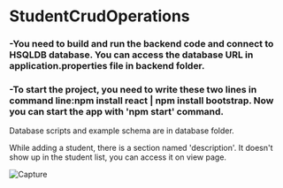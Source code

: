 # StudentCrudOperations

### -You need to build and run the backend code and connect to HSQLDB database. You can access the database URL in application.properties file in backend folder.

### -To start the project, you need to write these two lines in command line:npm install react | npm install bootstrap. Now you can start the app with 'npm start' command.

Database scripts and example schema are in database folder.

While adding a student, there is a section named 'description'. It doesn't show up in the student list, you can access it on view page. 


![Capture](https://github.com/mcagriyilmaz/StudentCrudOperations/assets/70220771/fa598454-4a6e-46fb-96b1-b09a824e150e)
